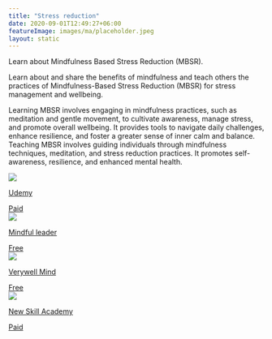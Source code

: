 ```yaml
---
title: "Stress reduction"
date: 2020-09-01T12:49:27+06:00
featureImage: images/ma/placeholder.jpeg
layout: static
---
```


Learn about Mindfulness Based Stress Reduction (MBSR).

Learn about and share the benefits of mindfulness and teach others the practices of Mindfulness-Based Stress Reduction (MBSR) for stress management and wellbeing.

Learning MBSR involves engaging in mindfulness practices, such as meditation and gentle movement, to cultivate awareness, manage stress, and promote overall wellbeing. It provides tools to navigate daily challenges, enhance resilience, and foster a greater sense of inner calm and balance. Teaching MBSR involves guiding individuals through mindfulness techniques, meditation, and stress reduction practices. It promotes self-awareness, resilience, and enhanced mental health.

<a class="ma-link" href="https://click.linksynergy.com/deeplink?id=L8N3em0sP4o&mid=47900&murl=https://www.udemy.com/course/mbsr-mindfulness-based-stress-reduction-online-course/?kw=mindfulness&#43;based&#43;stress&amp;src=sac"><div class="ma-card ma-card-Community"><div class="ma-icon"><img src ="/images/Icon-pound - community - opacity.svg"/></div><div class="ma-name"><p>Udemy</p></div><div class="ma-paid-text"><span>Paid</span></div></div></a><a class="ma-link" href="https://www.mindfulleader.org/what-is-mbsr"><div class="ma-card ma-card-Community"><div class="ma-icon"><img src ="/images/Icon-check - community - opacity.svg"/></div><div class="ma-name"><p>Mindful leader</p></div><div class="ma-paid-text"><span>Free</span></div></div></a><a class="ma-link" href="https://www.verywellmind.com/benefits-of-mindfulness-based-stress-reduction-88861"><div class="ma-card ma-card-Community"><div class="ma-icon"><img src ="/images/Icon-check - community - opacity.svg"/></div><div class="ma-name"><p>Verywell Mind</p></div><div class="ma-paid-text"><span>Free</span></div></div></a><a class="ma-link" href="https://www.awin1.com/cread.php?awinmid=31125&awinaffid=1198638&ued=https%3A%2F%2Fnewskillsacademy.co.uk%2F"><div class="ma-card ma-card-Community"><div class="ma-icon"><img src ="/images/Icon-pound - community - opacity.svg"/></div><div class="ma-name"><p>New Skill Academy</p></div><div class="ma-paid-text"><span>Paid</span></div></div></a>  

<br/><br/>






